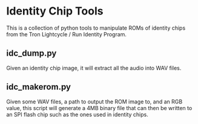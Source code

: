 # Identity Chip Tools
This is a collection of python tools to manipulate ROMs of identity chips from the Tron Lightcycle / Run Identity Program.

## idc_dump.py
Given an identity chip image, it will extract all the audio into WAV files.

## idc_makerom.py
Given some WAV files, a path to output the ROM image to, and an RGB value, this script will generate a 4MB binary file that can then be written to an SPI flash chip such as the ones used in identity chips.
